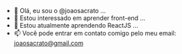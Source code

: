 - 👋 Olá, eu sou o @joaosacrato ...
- 👀 Estou interessado em aprender front-end ...
- 🌱 Estou atualmente aprendendo ReactJS ...
- 📫 Você pode entrar em contato comigo pelo meu email: joaosacrato@gmail.com

<!---
joaosacrato/joaosacrato is a ✨ special ✨ repository because its `README.md` (this file) appears on your GitHub profile.
You can click the Preview link to take a look at your changes.
--->
